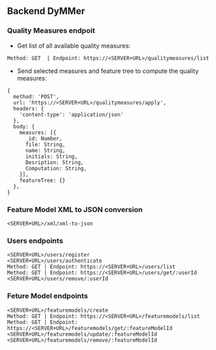 ## Backend DyMMer

### Quality Measures endpoit
- Get list of all available quality measures:
```
Method: GET  | Endpoint: https://<SERVER+URL>/qualitymeasures/list
```

- Send selected measures and feature tree to compute the quality measures:
```
{
  method: 'POST',
  url: 'https://<SERVER+URL>/qualitymeasures/apply',
  headers: {
    'content-type': 'application/json'
  },
  body: {
    measures: [{
      _id: Number,
      file: String,
      name: String,
      initials: String,
      Desription: String,
      Computation: String,
    }],
    featureTree: {}
  },
}
```
### Feature Model XML to JSON conversion
```
<SERVER+URL>/xml/xml-to-json
```

### Users endpoints
```
<SERVER+URL>/users/register
<SERVER+URL>/users/authenticate
Method: GET | Endpoint: https://<SERVER+URL>/users/list
Method: GET | Endpoint: https://<SERVER+URL>/users/get/:userId
<SERVER+URL>/users/remove/:userId
```

### Feture Model endpoints
```
<SERVER+URL>/featuremodels/create
Method: GET | Endpoint: https://<SERVER+URL>/featuremodels/list
Method: GET | Endpoint: https://<SERVER+URL>/featuremodels/get/:featureModelId
<SERVER+URL>/featuremodels/update/:featureModelId
<SERVER+URL>/featuremodels/remove/:featureModelId
```
